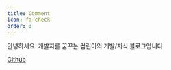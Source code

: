 ```yaml
---
title: Comment
icon: fa-check
order: 3
---
```


안녕하세요. 개발자를 꿈꾸는 컴린이의 개발/지식 블로그입니다.

[Github](https://github.com/kimseongje3111)
